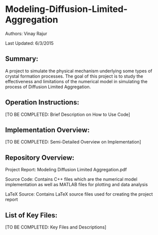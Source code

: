 # Modeling-Diffusion-Limited-Aggregation
Authors: Vinay Rajur

Last Updated: 6/3/2015


Summary:
-------------------------------------------------------------------------------
A project to simulate the physical mechanism underlying some types of crystal 
formation processes. The goal of this project is to study the effectiveness and
limitations of the numerical model in simulating the process of Diffusion 
Limited Aggregation.


Operation Instructions:
-------------------------------------------------------------------------------
[TO BE COMPLETED: Brief Description on How to Use Code]


Implementation Overview:
-------------------------------------------------------------------------------
[TO BE COMPLETED: Semi-Detailed Overview on Implementation]


Repository Overview:
-------------------------------------------------------------------------------
Project Report: Modeling Diffusion Limited Aggregation.pdf

Source Code: Contains C++ files which are the numerical model implementation
	as well as MATLAB files for plotting and data analysis 
	
LaTeX Source: Contains LaTeX source files used for creating the project report


List of Key Files:
-------------------------------------------------------------------------------
[TO BE COMPLETED: Key Files and Descriptions]


